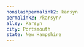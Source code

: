 ```yaml
---
﻿nonslashpermalink2: karsyn
permalink2: /karsyn/
alley: Karsyn
city: Portsmouth
state: New Hampshire
---
```

